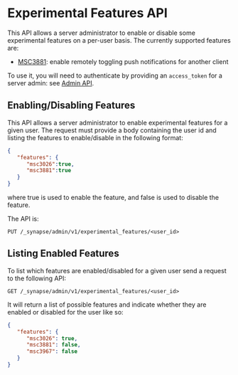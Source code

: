 # Experimental Features API

This API allows a server administrator to enable or disable some experimental features on a per-user
basis. The currently supported features are:
- [MSC3881](https://github.com/matrix-org/matrix-spec-proposals/pull/3881): enable remotely toggling push notifications
for another client

To use it, you will need to authenticate by providing an `access_token`
for a server admin: see [Admin API](../usage/administration/admin_api/).

## Enabling/Disabling Features

This API allows a server administrator to enable experimental features for a given user. The request must
provide a body containing the user id and listing the features to enable/disable in the following format:
```json
{
   "features": {
      "msc3026":true,
      "msc3881":true
   }
}
```
where true is  used to enable the feature, and false is used to disable the feature.


The API is:

```
PUT /_synapse/admin/v1/experimental_features/<user_id>
```

## Listing Enabled Features

To list which features are enabled/disabled for a given user send a request to the following API:

```
GET /_synapse/admin/v1/experimental_features/<user_id>
```

It will return a list of possible features and indicate whether they are enabled or disabled for the
user like so:
```json
{
   "features": {
      "msc3026": true,
      "msc3881": false,
      "msc3967": false
   }
}
```
